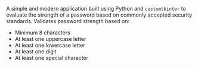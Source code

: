 A simple and modern  application built using Python and `customtkinter` to evaluate the strength of a password based on commonly accepted security standards.
Validates password strength based on:
  - Minimum 8 characters
  - At least one uppercase letter
  - At least one lowercase letter
  - At least one digit
  - At least one special character
